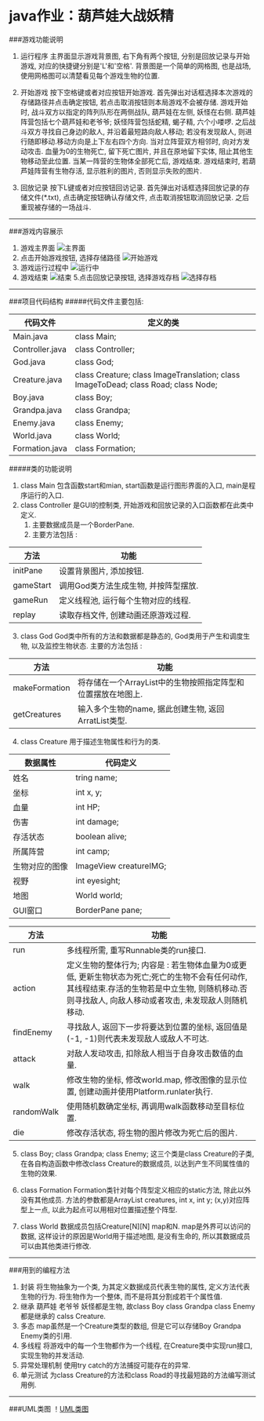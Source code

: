 # java作业：葫芦娃大战妖精

###游戏功能说明
1. 运行程序
	主界面显示游戏背景图, 右下角有两个按钮, 分别是回放记录与开始游戏, 对应的快捷键分别是'L'和'空格'.
	背景图是一个简单的网格图, 也是战场, 使用网格图可以清楚看见每个游戏生物的位置.

2. 开始游戏
	按下空格键或者对应按钮开始游戏.
	首先弹出对话框选择本次游戏的存储路径并点击确定按钮, 若点击取消按钮则本局游戏不会被存储.
	游戏开始时, 战斗双方以指定的阵列队形在两侧战队, 葫芦娃在左侧, 妖怪在右侧.
	葫芦娃阵营包括七个葫芦娃和老爷爷; 妖怪阵营包括蛇精, 蝎子精, 六个小喽啰.
	之后战斗双方寻找自己身边的敌人, 并沿着最短路向敌人移动; 若没有发现敌人, 则进行随即移动.移动方向是上下左右四个方向.
	当对立阵营双方相邻时, 向对方发动攻击. 血量为0的生物死亡, 留下死亡图片, 并且在原地留下实体, 阻止其他生物移动至此位置.
	当某一阵营的生物体全部死亡后, 游戏结束.
	游戏结束时, 若葫芦娃阵营有生物存活, 显示胜利的图片, 否则显示失败的图片.

3. 回放记录
	按下L键或者对应按钮回访记录.
	首先弹出对话框选择回放记录的存储文件(*.txt), 点击确定按钮确认存储文件, 点击取消按钮取消回放记录.
	之后重现被存储的一场战斗.

---
###游戏内容展示
1. 游戏主界面
![主界面](FinalWork/src/main/resources/markdownImage/gameStart.png "主界面")
2. 点击开始游戏按钮, 选择存储路径
![开始游戏](FinalWork/src/main/resources/markdownImage/savefile.png "开始游戏")
3. 游戏运行过程中
![运行中](FinalWork/src/main/resources/markdownImage/gameRun.png "运行中")
4. 游戏结束
![结束](FinalWork/src/main/resources/markdownImage/gameEnd.png "结束")
5.点击回放记录按钮, 选择游戏存档
![选择存档](FinalWork/src/main/resources/markdownImage/choseSave.png "选择存档")
---
###项目代码结构
#####代码文件主要包括:

代码文件|定义的类
-|-
Main.java | class Main;
Controller.java | class Controller;
God.java | class God;
Creature.java | class Creature; class ImageTranslation; class ImageToDead; class Road; class Node;
Boy.java | class Boy;
Grandpa.java | class Grandpa;
Enemy.java | class Enemy;
World.java | class World;
Formation.java | class Formation;

#####类的功能说明
1. class Main
	包含函数start和mian, start函数是运行图形界面的入口, main是程序运行的入口.
2. class Controller
	是GUI的控制类, 开始游戏和回放记录的入口函数都在此类中定义.
	1. 主要数据成员是一个BorderPane.
	2. 主要方法包括 : 

方法|功能
-|-
initPane|设置背景图片, 添加按钮.
gameStart|调用God类方法生成生物, 并按阵型摆放.
gameRun|定义线程池, 运行每个生物对应的线程.
replay|读取存档文件, 创建动画还原游戏过程.

3. class God
	God类中所有的方法和数据都是静态的, God类用于产生和调度生物, 以及监控生物状态.
	主要的方法包括 : 

方法|功能
-|-
makeFormation|将存储在一个ArrayList中的生物按照指定阵型和位置摆放在地图上.
getCreatures|输入多个生物的name, 据此创建生物, 返回ArratList类型.

4. class Creature
	用于描述生物属性和行为的类. 

数据属性|代码定义
-|-
姓名|tring name;
坐标|int x, y;
血量|int HP;
伤害|int damage;
存活状态|boolean alive;
所属阵营|int camp;
生物对应的图像|ImageView creatureIMG;
视野|int eyesight;
地图|World world;
GUI窗口|BorderPane pane;

方法|功能
-|-
run|多线程所需, 重写Runnable类的run接口.
action|定义生物的整体行为; 内容是 : 若生物体血量为0或更低, 更新生物状态为死亡;死亡的生物不会有任何动作, 其线程结束.存活的生物若是中立生物, 则随机移动.否则寻找敌人, 向敌人移动或者攻击, 未发现敌人则随机移动.			
findEnemy|寻找敌人, 返回下一步将要达到位置的坐标, 返回值是(-1, -1)则代表未发现敌人或敌人不可达.
attack|对敌人发动攻击, 扣除敌人相当于自身攻击数值的血量.
walk|修改生物的坐标, 修改world.map, 修改图像的显示位置, 创建动画并使用Platform.runlater执行.
randomWalk|使用随机数确定坐标, 再调用walk函数移动至目标位置.
die|修改存活状态, 将生物的图片修改为死亡后的图片.

5. class Boy; class Grandpa; class Enemy;
	这三个类是class Creature的子类, 在各自构造函数中修改class Creature的数据成员, 以达到产生不同属性值的生物的效果.

6. class Formation
	Formation类针对每个阵型定义相应的static方法, 除此以外没有其他成员.
	方法的参数都是ArrayList<Creature> creatures, int x, int y;
	(x,y)对应阵型上一点, 以此为起点可以用相对位置描述整个阵型.
	
7. class World
    数据成员包括Creature[N][N] map和N.
	map是外界可以访问的数据, 这样设计的原因是World用于描述地图, 是没有生命的, 所以其数据成员可以由其他类进行修改.
	
---

###用到的编程方法
1. 封装
	将生物抽象为一个类, 为其定义数据成员代表生物的属性, 定义方法代表生物的行为. 将生物作为一个整体, 而不是将其分割成若干个属性值.
2. 继承
	葫芦娃 老爷爷 妖怪都是生物, 故class Boy class Grandpa class Enemy都是继承的 calss Creature.
3. 多态
	map虽然是一个Creature类型的数组, 但是它可以存储Boy Grandpa Enemy类的引用.
4. 多线程
	将游戏中的每一个生物都作为一个线程, 在Creature类中实现run接口, 实现生物的并发活动.
5. 异常处理机制
	使用try catch的方法捕捉可能存在的异常.
6. 单元测试
	为class Creature的方法和class Road的寻找最短路的方法编写测试用例.
---

###UML类图
！[UML类图](FinalWork/src/main/resources/plantuml/plantuml.png "类图")

